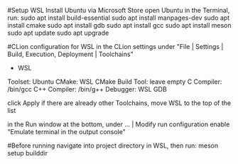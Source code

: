 #Setup WSL
Install Ubuntu via Microsoft Store
open Ubuntu
in the Terminal, run:
sudo apt install build-essential
sudo apt install manpages-dev
sudo apt install cmake
sudo apt install gdb
sudo apt install gcc
sudo apt install meson
sudo apt update
sudo apt upgrade

#CLion configuration for WSL
in the CLion settings
under "File | Settings | Build, Execution, Deployment | Toolchains"
+ WSL

Toolset: Ubuntu
CMake: WSL CMake
Build Tool: leave empty
C Compiler: /bin/gcc
C++ Compiler: /bin/g++
Debugger: WSL GDB

click Apply
if there are already other Toolchains, move WSL to the top of the list

in the Run window at the bottom, under … | Modify run configuration
enable "Emulate terminal in the output console"

#Before running
navigate into project directory in WSL, then run:
meson setup builddir